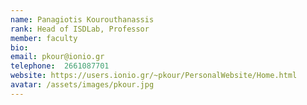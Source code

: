 ```yaml
---
name: Panagiotis Kourouthanassis
rank: Head of ISDLab, Professor
member: faculty
bio: 
email: pkour@ionio.gr
telephone:  2661087701
website: https://users.ionio.gr/~pkour/PersonalWebsite/Home.html
avatar: /assets/images/pkour.jpg
---
```

